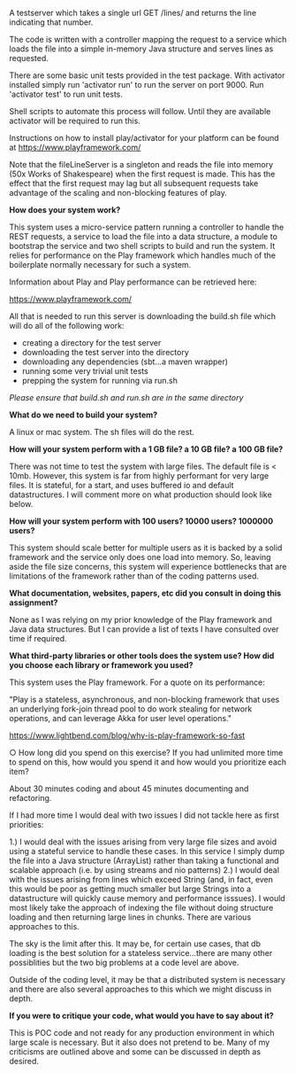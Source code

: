 A testserver which takes a single url GET /lines/<number> and returns the line indicating that number.

The code is written with a controller mapping the request to a service which loads the file into a simple in-memory Java structure and
serves lines as requested.

There are some basic unit tests provided in the test package. With activator installed simply run 'activator run' to run the server on port 9000.
Run 'activator test' to run unit tests.

Shell scripts to automate this process will follow. Until they are available activator will be required to run this.

Instructions on how to install play/activator for your platform can be found at https://www.playframework.com/

Note that the fileLineServer is a singleton and reads the file into memory (50x Works of Shakespeare) when the first request is made.
This has the effect that the first request may lag but all subsequent requests take advantage of the scaling and non-blocking features of play.


<b>How does your system work? </b>

This system uses a micro-service pattern running a controller to handle the REST
requests, a service to load the file into a data structure, a module to bootstrap the
service and two shell scripts to build and run the system. It relies for performance
on the Play framework which handles much of the boilerplate normally necessary for
such a system. 

Information about Play and Play performance can be retrieved here:

https://www.playframework.com/

All that is needed to run this server is downloading the build.sh file which
will do all of the following work: 
<ul>
<li>creating a directory for the test server</li>
<li>downloading the test server into the directory</li>
<li>downloading any dependencies (sbt...a maven wrapper)</li>
<li>running some very trivial unit tests</li>
<li>prepping the system for running via run.sh</li>
</ul>
<i>Please ensure that build.sh and run.sh are in the same directory</i>


<b>What do we need to build your system?</b>

A linux or mac system. The sh files will do the rest.


<b> How will your system perform with a 1 GB file? a 10 GB file? a 100 GB file?</b>

There was not time to test the system with large files. The default file is < 10mb. However, 
this system is far from highly performant for very large files. It is stateful, for a start, and uses
buffered io and default datastructures. I will comment more on what production should look like below.

<b> How will your system perform with 100 users? 10000 users? 1000000 users?</b>

This system should scale better for multiple users as it is backed by a solid framework and the service
only does one load into memory. So, leaving aside the file size concerns, this system will experience 
bottlenecks that are limitations of the framework rather than of the coding patterns used.

<b>What documentation, websites, papers, etc did you consult in doing this
assignment?</b>

None as I was relying on my prior knowledge of the Play framework and Java data structures. But I can
provide a list of texts I have consulted over time if required.

<b> What third-party libraries or other tools does the system use? How did you
choose each library or framework you used? </b>

This system uses the Play framework. For a quote on its performance:

"Play is a stateless, asynchronous, and non-blocking framework that uses an underlying fork-join thread pool to do work stealing for network operations, and can leverage Akka for user level operations."

https://www.lightbend.com/blog/why-is-play-framework-so-fast

○ How long did you spend on this exercise? If you had unlimited more time to
spend on this, how would you spend it and how would you prioritize each item?

About 30 minutes coding and about 45 minutes documenting and refactoring.

If I had more time I would deal with two issues I did not tackle here as first priorities:

1.) I would deal with the issues arising from very large file sizes and avoid using a stateful service
to handle these cases. In this service I simply dump the file into a Java structure (ArrayList) rather
than taking a functional and scalable approach (i.e. by using streams and nio patterns)
2.) I would deal with the issues arising from lines which exceed String (and, in fact, even this would be poor as
getting much smaller but large Strings into a datastructure will quickly cause memory and performance isssues).
I would most likely take the approach of indexing the file without doing structure loading and then returning large
lines in chunks. There are various approaches to this.

The sky is the limit after this. It may be, for certain use cases, that db loading is the best solution
for a stateless service...there are many other possiblities but the two big problems at a code level are above.

Outside of the coding level, it may be that a distributed system is necessary and there are also several approaches to this 
which we might discuss in depth.


<b> If you were to critique your code, what would you have to say about it?</b>

This is POC code and not ready for any production environment in which large scale is necessary. But it also
does not pretend to be. Many of my criticisms are outlined above and some can be discussed in depth as desired.
